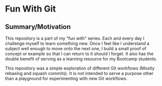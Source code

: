 # Fun With Git

## Summary/Motivation

This repository is a part of my "fun with" series. Each and every day I challenge myself to learn something new. Once I feel like I understand a subject well enough to move onto the next one, I build a small proof of concept or example so that I can return to it should I forget. It also has the double benefit of serving as a learning resource for my Bootcamp students.

This repository was a simple exploration of different Git workflows (Mostly rebasing and squash commits). It is not intended to serve a purpose other than a playground for experimenting with new Git workflows.
